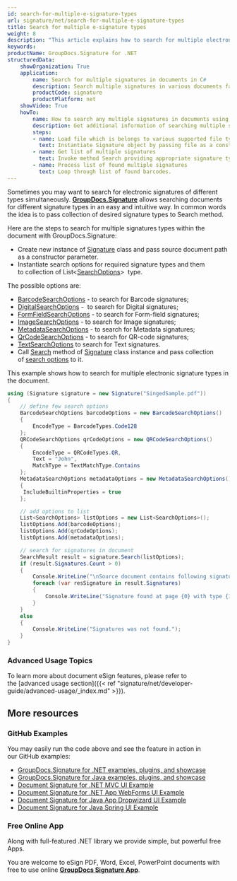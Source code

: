 ```yaml
---
id: search-for-multiple-e-signature-types
url: signature/net/search-for-multiple-e-signature-types
title: Search for multiple e-signature types
weight: 8
description: "This article explains how to search for multiple electronic signatures across document pages with GroupDocs.Signature API."
keywords: 
productName: GroupDocs.Signature for .NET
structuredData:
    showOrganization: True
    application:    
        name: Search for multiple signatures in documents in C#    
        description: Search multiple signatures in various documents fast and easily with C# language and GroupDocs.Signature for .NET APIs
        productCode: signature
        productPlatform: net 
    showVideo: True
    howTo:
        name: How to search any multiple signatures in documents using C# 
        description: Get additional information of searching multiple signatures in documents with C#
        steps:
        - name: Load file which is belongs to various supported file types.
          text: Instantiate Signature object by passing file as a constructor parameter. You may provide either file path or file stream. 
        - name: Get list of multiple signatures 
          text: Invoke method Search providing appropriate signature type.
        - name: Process list of found multiple signatures
          text: Loop through list of found barcodes.
---
```

Sometimes you may want to search for electronic signatures of different types simultaneously. [**GroupDocs.Signature**](https://products.groupdocs.com/signature/net) allows searching documents for different signature types in an easy and intuitive way. In common words the idea is to pass collection of desired signature types to Search method.

Here are the steps to search for multiple signatures types within the document with GroupDocs.Signature:

* Create new instance of [Signature](https://reference.groupdocs.com/signature/net/groupdocs.signature/signature) class and pass source document path as a constructor parameter.
* Instantiate search options for required signature types and them to collection of List<[SearchOptions](https://reference.groupdocs.com/signature/net/groupdocs.signature.options/searchoptions)\>  type.

The possible options are:

* [BarcodeSearchOptions](https://reference.groupdocs.com/signature/net/groupdocs.signature.options/barcodesearchoptions) - to search for Barcode signatures;
* [DigitalSearchOptions](https://reference.groupdocs.com/signature/net/groupdocs.signature.options/digitalsearchoptions) -  to search for Digital signatures;
* [FormFieldSearchOptions](https://reference.groupdocs.com/signature/net/groupdocs.signature.options/formfieldsearchoptions) - to search for Form-field signatures;
* [ImageSearchOptions](https://reference.groupdocs.com/signature/net/groupdocs.signature.options/imagesearchoptions) - to search for Image signatures;
* [MetadataSearchOptions](https://reference.groupdocs.com/signature/net/groupdocs.signature.options/metadatasearchoptions) - to search for Metadata signatures;
* [QrCodeSearchOptions](https://reference.groupdocs.com/signature/net/groupdocs.signature.options/qrcodesearchoptions) - to search for QR-code signatures;
* [TextSearchOptions](https://reference.groupdocs.com/signature/net/groupdocs.signature.options/textsearchoptions) to search for Text signatures.
* Call [Search](https://reference.groupdocs.com/signature/net/groupdocs.signature/signature/search) method of [Signature](https://reference.groupdocs.com/signature/net/groupdocs.signature/signature) class instance and pass collection of [search options](https://reference.groupdocs.com/signature/net/groupdocs.signature.options/searchoptions) to it.

This example shows how to search for multiple electronic signature types in the document.

```csharp
using (Signature signature = new Signature("SingedSample.pdf"))
{
    // define few search options
    BarcodeSearchOptions barcodeOptions = new BarcodeSearchOptions()
    {
        EncodeType = BarcodeTypes.Code128
    };
    QRCodeSearchOptions qrCodeOptions = new QRCodeSearchOptions()
    {
        EncodeType = QRCodeTypes.QR,
        Text = "John",
        MatchType = TextMatchType.Contains
    };
    MetadataSearchOptions metadataOptions = new MetadataSearchOptions()
    {
     IncludeBuiltinProperties = true
    };

    // add options to list
    List<SearchOptions> listOptions = new List<SearchOptions>();
    listOptions.Add(barcodeOptions);
    listOptions.Add(qrCodeOptions);
    listOptions.Add(metadataOptions);

    // search for signatures in document
    SearchResult result = signature.Search(listOptions);
    if (result.Signatures.Count > 0)
    {
        Console.WriteLine("\nSource document contains following signatures.");
        foreach (var resSignature in result.Signatures)
        {
            Console.WriteLine("Signature found at page {0} with type {1}", resSignature.PageNumber, resSignature.SignatureType);
        }
    }
    else
    {
        Console.WriteLine("Signatures was not found.");
    }
}
```

### Advanced Usage Topics

To learn more about document eSign features, please refer to the [advanced usage section]({{< ref "signature/net/developer-guide/advanced-usage/_index.md" >}}).

## More resources

### GitHub Examples

You may easily run the code above and see the feature in action in our GitHub examples:

* [GroupDocs.Signature for .NET examples, plugins, and showcase](https://github.com/groupdocs-signature/GroupDocs.Signature-for-.NET)
* [GroupDocs.Signature for Java examples, plugins, and showcase](https://github.com/groupdocs-signature/GroupDocs.Signature-for-Java)
* [Document Signature for .NET MVC UI Example](https://github.com/groupdocs-signature/GroupDocs.Signature-for-.NET-MVC)
* [Document Signature for .NET App WebForms UI Example](https://github.com/groupdocs-signature/GroupDocs.Signature-for-.NET-WebForms)
* [Document Signature for Java App Dropwizard UI Example](https://github.com/groupdocs-signature/GroupDocs.Signature-for-Java-Dropwizard)
* [Document Signature for Java Spring UI Example](https://github.com/groupdocs-signature/GroupDocs.Signature-for-Java-Spring)

### Free Online App

Along with full-featured .NET library we provide simple, but powerful free Apps.

You are welcome to eSign PDF, Word, Excel, PowerPoint documents with free to use online **[GroupDocs Signature App](https://products.groupdocs.app/signature)**.
